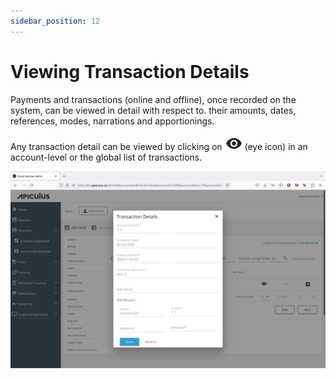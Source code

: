 ```yaml
---
sidebar_position: 12
---
```

# Viewing Transaction Details

Payments and transactions (online and offline), once recorded on the system, can be viewed in detail with respect to. their amounts, dates, references, modes, narrations and apportionings.

Any transaction detail can be viewed by clicking on ![Eye Icon](img/Eye.png) (eye icon) in an account-level or the global list of transactions.

![Viewing Transaction Details](img/ViewingTransactionDetails.png)
